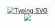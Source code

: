 <p align="center">
<a href="https://github.com/uo281956">
    <img src="https://readme-typing-svg.demolab.com?font=Georgia&size=18&duration=2000&pause=100&multiline=true&width=500&height=80&lines=UO+281956;Student+%7C+at+%7C+uniovi" alt="Typing SVG" />
</a>
<br/>

<a href="https://github.com/drkostas">
    <img src="https://github-stats-alpha.vercel.app/api?username=uo281956&cc=22272e&tc=37BCF6&ic=fff&bc=0000">
</a>
